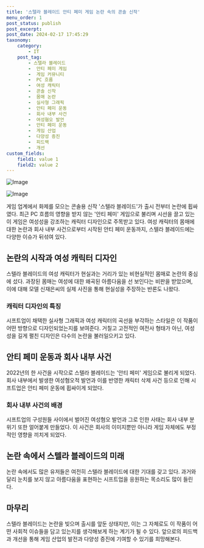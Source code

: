 ```yaml
---
title: '스텔라 블레이드 안티 페미 게임 논란 속의 콘솔 신작'
menu_order: 1
post_status: publish
post_excerpt: 
post_date: 2024-02-17 17:45:29
taxonomy:
    category:
        - IT
    post_tag:
        - 스텔라 블레이드
        -  안티 페미 게임
        -  게임 커뮤니티
        -  PC 흐름
        -  여성 캐릭터
        -  콘솔 신작
        -  몸매 논란
        -  실사형 그래픽
        -  안티 페미 운동
        -  회사 내부 사건
        -  여성혐오 발언
        -  안티 페미 운동
        -  게임 산업
        -  다양성 증진
        -  피드백
        -  개선
custom_fields:
    field1: value 1
    field2: value 2
---
```


![Image](https://imgnews.pstatic.net/image/008/2024/02/11/0004997423_001_20240211140101009.jpg?type=w647)

![Image](https://imgnews.pstatic.net/image/008/2024/02/11/0004997423_002_20240211140101072.jpg?type=w647)

게임 업계에서 화제를 모으는 콘솔용 신작 '스텔라 블레이드'가 출시 전부터 논란에 휩싸였다. 최근 PC 흐름의 영향을 받지 않는 '안티 페미' 게임으로 불리며 시선을 끌고 있는 이 게임은 여성성을 강조하는 캐릭터 디자인으로 주목받고 있다. 여성 캐릭터의 몸매에 대한 논란과 회사 내부 사건으로부터 시작된 안티 페미 운동까지, 스텔라 블레이드에는 다양한 이슈가 뒤섞여 있다.
## 논란의 시작과 여성 캐릭터 디자인
스텔라 블레이드의 여성 캐릭터가 현실과는 거리가 있는 비현실적인 몸매로 논란의 중심에 섰다. 과장된 몸매는 여성에 대한 왜곡된 아름다움을 선 보인다는 비판을 받았으며, 이에 대해 모델 신재은씨의 실제 사진을 통해 현실성을 주장하는 반론도 나왔다.
### 캐릭터 디자인의 특징
시프트업이 채택한 실사형 그래픽과 여성 캐릭터의 곡선을 부각하는 스타일은 이 작품이 어떤 방향으로 디자인되었는지를 보여준다. 거칠고 고전적인 여전사 형태가 아닌, 여성성을 길게 펼친 디자인은 다수의 논란을 불러일으키고 있다.
## 안티 페미 운동과 회사 내부 사건
2022년의 한 사건을 시작으로 스텔라 블레이드는 '안티 페미' 게임으로 불리게 되었다. 회사 내부에서 발생한 여성혐오적 발언과 이를 반영한 캐릭터 삭제 사건 등으로 인해 시프트업은 안티 페미 운동에 휩싸이게 되었다.
### 회사 내부 사건의 배경
시프트업의 구성원들 사이에서 벌어진 여성혐오 발언과 그로 인한 사태는 회사 내부 분위기 또한 얼어붙게 만들었다. 이 사건은 회사의 이미지뿐만 아니라 게임 자체에도 부정적인 영향을 끼치게 되었다.
## 논란 속에서 스텔라 블레이드의 미래
논란 속에서도 많은 유저들은 여전히 스텔라 블레이드에 대한 기대를 갖고 있다. 과거와 달리 눈치를 보지 않고 아름다움을 표현하는 시프트업을 응원하는 목소리도 많이 들린다.
## 마무리
스텔라 블레이드는 논란을 빚으며 출시를 앞둔 상태지만, 이는 그 자체로도 이 작품이 어떤 사회적 이슈들을 담고 있는지를 생각해보게 하는 계기가 될 수 있다. 앞으로의 피드백과 개선을 통해 게임 산업의 발전과 다양성 증진에 기여할 수 있기를 희망해본다.
